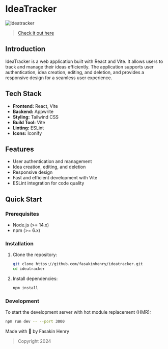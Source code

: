 # IdeaTracker

![Ideatracker](https://socialify.git.ci/fasakinhenry/Ideatracker/image?description=1&font=Inter&forks=1&issues=1&language=1&name=1&owner=1&pattern=Circuit%20Board&pulls=1&stargazers=1&theme=Light)

> [Check it out here](https://ideatracker.vercel.app)

## Introduction

IdeaTracker is a web application built with React and Vite. It allows users to track and manage their ideas efficiently. The application supports user authentication, idea creation, editing, and deletion, and provides a responsive design for a seamless user experience.

## Tech Stack

- **Frontend:** React, Vite
- **Backend:** Appwrite
- **Styling:** Tailwind CSS
- **Build Tool:** Vite
- **Linting:** ESLint
- **Icons:** Iconify

## Features

- User authentication and management
- Idea creation, editing, and deletion
- Responsive design
- Fast and efficient development with Vite
- ESLint integration for code quality

## Quick Start

### Prerequisites

- Node.js (>= 14.x)
- npm (>= 6.x)

### Installation

1. Clone the repository:
    ```sh
    git clone https://github.com/fasakinhenry/ideatracker.git
    cd ideatracker
    ```

2. Install dependencies:
    ```sh
    npm install
    ```

### Development

To start the development server with hot module replacement (HMR):

```sh
npm run dev -- --port 3000
```

Made with 💖 by Fasakin Henry

> Copyright 2024
